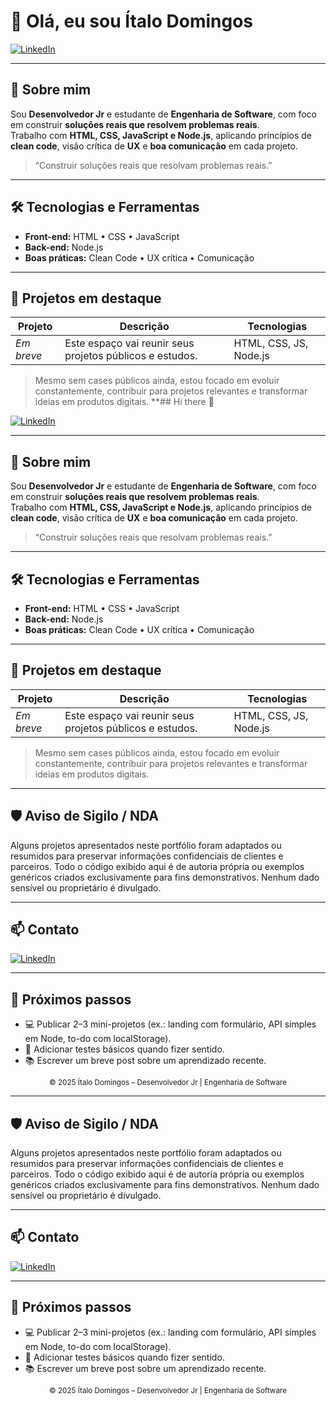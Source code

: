 # 👋 Olá, eu sou Ítalo Domingos

[![LinkedIn](https://img.shields.io/badge/LinkedIn-italo--domingos-blue?logo=linkedin)](https://linkedin.com/in/italo-domingos-a57536153)

---

## 📝 Sobre mim

Sou **Desenvolvedor Jr** e estudante de **Engenharia de Software**, com foco em construir **soluções reais que resolvem problemas reais**.  
Trabalho com **HTML, CSS, JavaScript e Node.js**, aplicando princípios de **clean code**, visão crítica de **UX** e **boa comunicação** em cada projeto.

> “Construir soluções reais que resolvam problemas reais.”

---

## 🛠️ Tecnologias e Ferramentas

- **Front-end:** HTML • CSS • JavaScript  
- **Back-end:** Node.js  
- **Boas práticas:** Clean Code • UX crítica • Comunicação

---

## 📂 Projetos em destaque

| Projeto | Descrição | Tecnologias |
|---------|-----------|-------------|
| *Em breve* | Este espaço vai reunir seus projetos públicos e estudos. | HTML, CSS, JS, Node.js |

> Mesmo sem cases públicos ainda, estou focado em evoluir constantemente, contribuir para projetos relevantes e transformar ideias em produtos digitais.
**## Hi there 👋

<!--
**Itau94/Itau94** is a ✨ _special_ ✨ repository because its `README.md` (this file) appears on your GitHub profile.

Here are some ideas to get you started:

- 🔭 I’m currently working on ...
- 🌱 I’m currently learning ...
- 👯 I’m looking to collaborate on ...
- 🤔 I’m looking for help with ...
- 💬 Ask me about ...
- 📫 How to reach me: ...
- 😄 Pronouns: ...
- ⚡ Fun fact: ...
-->

[![LinkedIn](https://img.shields.io/badge/LinkedIn-italo--domingos-blue?logo=linkedin)](https://linkedin.com/in/italo-domingos-a57536153)

---

## 📝 Sobre mim

Sou **Desenvolvedor Jr** e estudante de **Engenharia de Software**, com foco em construir **soluções reais que resolvem problemas reais**.  
Trabalho com **HTML, CSS, JavaScript e Node.js**, aplicando princípios de **clean code**, visão crítica de **UX** e **boa comunicação** em cada projeto.

> “Construir soluções reais que resolvam problemas reais.”

---

## 🛠️ Tecnologias e Ferramentas

- **Front-end:** HTML • CSS • JavaScript  
- **Back-end:** Node.js  
- **Boas práticas:** Clean Code • UX crítica • Comunicação

---

## 📂 Projetos em destaque

| Projeto | Descrição | Tecnologias |
|---------|-----------|-------------|
| *Em breve* | Este espaço vai reunir seus projetos públicos e estudos. | HTML, CSS, JS, Node.js |

> Mesmo sem cases públicos ainda, estou focado em evoluir constantemente, contribuir para projetos relevantes e transformar ideias em produtos digitais.

---

## 🛡️ Aviso de Sigilo / NDA

Alguns projetos apresentados neste portfólio foram adaptados ou resumidos para preservar informações confidenciais de clientes e parceiros. Todo o código exibido aqui é de autoria própria ou exemplos genéricos criados exclusivamente para fins demonstrativos. Nenhum dado sensível ou proprietário é divulgado.

---

## 📫 Contato

[![LinkedIn](https://img.shields.io/badge/LinkedIn-italo--domingos-blue?logo=linkedin)](https://linkedin.com/in/italo-domingos-a57536153)

---

## 🌱 Próximos passos

- 💻 Publicar 2–3 mini-projetos (ex.: landing com formulário, API simples em Node, to-do com localStorage).
- 🧪 Adicionar testes básicos quando fizer sentido.
- 📚 Escrever um breve post sobre um aprendizado recente.

<p align="center">
  <sub>© 2025 Ítalo Domingos – Desenvolvedor Jr | Engenharia de Software</sub>
</p>

---

## 🛡️ Aviso de Sigilo / NDA

Alguns projetos apresentados neste portfólio foram adaptados ou resumidos para preservar informações confidenciais de clientes e parceiros. Todo o código exibido aqui é de autoria própria ou exemplos genéricos criados exclusivamente para fins demonstrativos. Nenhum dado sensível ou proprietário é divulgado.

---

## 📫 Contato

[![LinkedIn](https://img.shields.io/badge/LinkedIn-italo--domingos-blue?logo=linkedin)](https://linkedin.com/in/italo-domingos-a57536153)

---

## 🌱 Próximos passos

- 💻 Publicar 2–3 mini-projetos (ex.: landing com formulário, API simples em Node, to-do com localStorage).
- 🧪 Adicionar testes básicos quando fizer sentido.
- 📚 Escrever um breve post sobre um aprendizado recente.

<p align="center">
  <sub>© 2025 Ítalo Domingos – Desenvolvedor Jr | Engenharia de Software</sub>
</p>

